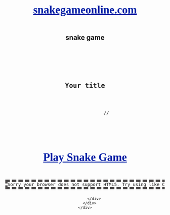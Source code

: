 # snakegameonline.com
<h2>snake game</h2>

<pre>
    <div class="container">
        <div class="block two first">
            <h2>Your title</h2>
            <div class="wrap">
                //<meta charset="utf-8" />
<title>Snake Game</title>
<style type="text/css">
body {text-align:center;}
canvas { border:7px dashed #4A4747 }
h1 { font-size:35px; text-align: center; margin: 0; padding-bottom: 25px; text-decoration: underline; font-family: Geneva; color: #0520A5;}
</style>
<script type="text/javascript">
function play_game()
{
var level = 160; // Game level, by decreasing will speed up
var rect_w = 45; // Width
var rect_h = 30; // Height
var inc_score = 50; // Score
var snake_color = "#0520A5"; // Snake Color
var ctx; // Canvas attributes
var tn = []; // temp directions storage
var x_dir = [-1, 0, 1, 0]; // position adjusments
var y_dir = [0, -1, 0, 1]; // position adjusments
var queue = [];
var frog = 1; // defalut food
var map = [];
var MR = Math.random;
var X = 5 + (MR() * (rect_w - 10))|0; // Calculate positions
var Y = 5 + (MR() * (rect_h - 10))|0; // Calculate positions
var direction = MR() * 3 | 0;
var interval = 0;
var score = 0;
var sum = 0, easy = 0;
var i, dir;
// getting play area 
var c = document.getElementById('playArea');
ctx = c.getContext('2d');
// Map positions
for (i = 0; i < rect_w; i++)
{
map[i] = [];
}
// random placement of snake food
function random_snake()
{
var x, y;
do
{
x = MR() * rect_w|0;
y = MR() * rect_h|0;
}
while (map[x][y]);
map[x][y] = 1;
ctx.fillStyle = snake_color;
ctx.strokeRect(x * 10+1, y * 10+1, 8, 8);
}
// Default somewhere placement
random_snake();
function set_game_speed()
{
if (easy)
{
X = (X+rect_w)%rect_w;
Y = (Y+rect_h)%rect_h;
}
--inc_score;
if (tn.length)
{
dir = tn.pop();
if ((dir % 2) !== (direction % 2))
{
direction = dir;
}
}
if ((easy || (0 <= X && 0 <= Y && X < rect_w && Y < rect_h)) && 2 !== map[X][Y])
{
if (1 === map[X][Y])
{
score+= Math.max(5, inc_score);
inc_score = 50;
random_snake();
frog++;
}
//ctx.fillStyle("#ffffff");
ctx.fillRect(X * 10, Y * 10, 9, 9);
map[X][Y] = 2;
queue.unshift([X, Y]);
X+= x_dir[direction];
Y+= y_dir[direction];
if (frog < queue.length)
{
dir = queue.pop()
map[dir[0]][dir[1]] = 0;
ctx.clearRect(dir[0] * 10, dir[1] * 10, 10, 10);
}
}
else if (!tn.length)
{
var show_score = document.getElementById("show");
show_score.innerHTML = "You lose!<br /> <u>Your Score:</u> <b>"+score+"</b><br><br> Want to try again?<br><br><input type='button' value='Play Again' onclick='window.location.reload();' />";
document.getElementById("playArea").style.display = 'none';
window.clearInterval(interval);
}
}
interval = window.setInterval(set_game_speed, level);
document.onkeydown = function(e) {
var code = e.keyCode - 37;
if (0 <= code && code < 4 && code !== tn[0])
{
tn.unshift(code);
}
else if (-5 == code)
{
if (interval)
{
window.clearInterval(interval);
interval = 0;
}
else
{
interval = window.setInterval(set_game_speed, 60);
}
}
else
{
dir = sum + code;
if (dir == 44||dir==94||dir==126||dir==171) {
sum+= code
} else if (dir === 218) easy = 1;
}
}
}
</script>
</head>
<body onload="play_game()">
<h1>Play Snake Game</h1>
<div id="show"></div>
<canvas id="playArea" width="450" height="300">Sorry your browser does not support HTML5. Try using like Chrome or Firefox.</canvas>

            </div>
        </div>
    </div>
</pre>
